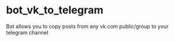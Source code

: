 # bot_vk_to_telegram
Bot allows you to copy posts from any vk.com public/group to your telegram channel

